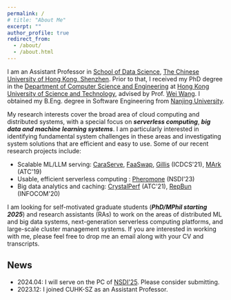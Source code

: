 ```yaml
---
permalink: /
# title: "About Me"
excerpt: ""
author_profile: true
redirect_from: 
  - /about/
  - /about.html
---
```


<!-- ## About me -->

I am an Assistant Professor in [School of Data Science](https://sds.cuhk.edu.cn/en), [The Chinese University of Hong Kong, Shenzhen](https://www.cuhk.edu.cn/en). Prior to that, I received my PhD degree in the [Department of Computer Science and Engineering](https://www.cse.ust.hk) at [Hong Kong University of Science and Technology](http://www.ust.hk), advised by Prof. [Wei Wang](http://www.cse.ust.hk/~weiwa/). I obtained my B.Eng. degree in Software Engineering from [Nanjing University](https://www.nju.edu.cn).

My research interests cover the broad area of cloud computing and distributed systems, with a special focus on ***serverless computing***, ***big data and machine learning systems***. I am particularly interested in identifying fundamental system challenges in these areas and investigating system solutions that are efficient and easy to use. Some of our recent research projects include:

- Scalable ML/LLM serving: [CaraServe](https://arxiv.org/abs/2401.11240), [FaaSwap](https://arxiv.org/abs/2306.03622), [Gillis](../files/gillis-icdcs21.pdf) (ICDCS'21), [MArk](../files/mark-atc19.pdf) (ATC'19)
- Usable, efficient serverless computing : [Pheromone](../files/pheromone-nsdi23.pdf) (NSDI'23)
- Big data analytics and caching: [CrystalPerf](../files/crystalperf-atc21.pdf) (ATC'21), [RepBun](../files/repbun-infocom20.pdf) (INFOCOM'20)

<!-- My current research focuses on building **next-generation serverless computing platforms** that are usable and generally applicable, and developing efficient and scalable **big data and machine learning systems** in the cloud. -->



I am looking for self-motivated graduate students (***PhD/MPhil starting 2025***) and research assistants (RAs) to work on the areas of distributed ML and big data systems, next-generation serverless computing platforms, and large-scale cluster management systems. If you are interested in working with me, please feel free to drop me an email along with your CV and transcripts. 


<!-- [**Curriculum vitae**](./files/CV_Minchen.pdf). -->

## News

- 2024.04: I will serve on the PC of [NSDI'25](https://www.usenix.org/conference/nsdi25). Please consider submitting.
- 2023.12: I joined CUHK-SZ as an Assistant Professor.


